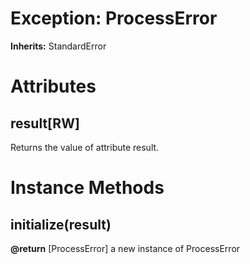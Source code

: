 # Exception: ProcessError
**Inherits:** StandardError
    



# Attributes
## result[RW] [](#attribute-i-result)
Returns the value of attribute result.


# Instance Methods
## initialize(result) [](#method-i-initialize)

**@return** [ProcessError] a new instance of ProcessError


